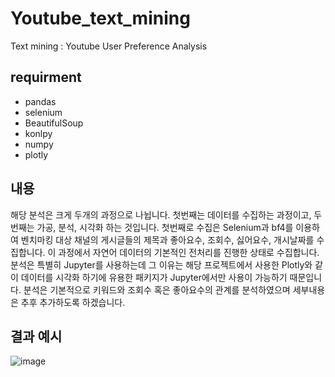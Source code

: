 # Youtube_text_mining
Text mining : Youtube User Preference Analysis
## requirment
- pandas
- selenium
- BeautifulSoup
- konlpy
- numpy
- plotly

## 내용
해당 분석은 크게 두개의 과정으로 나뉩니다. 첫번째는 데이터를 수집하는 과정이고, 두번째는 가공, 분석, 시각화 하는 것입니다.
첫번째로 수집은 Selenium과 bf4를 이용하여 벤치마킹 대상 채널의 게시글들의 제목과 좋아요수, 조회수, 싫어요수, 개시날짜를 수집합니다.
이 과정에서 자연어 데이터의 기본적인 전처리를 진행한 상태로 수집합니다. 분석은 특별히 Jupyter를 사용하는데 그 이유는 해당 프로젝트에서 사용한 Plotly와 같이 데이터를 시각화 하기에 유용한 패키지가 Jupyter에서만 사용이 가능하기 때문입니다. 분석은 기본적으로 키워드와 조회수 혹은 좋아요수의 관계를 분석하였으며 세부내용은 추후 추가하도록 하겠습니다.

## 결과 예시
![image](https://user-images.githubusercontent.com/28197373/82467913-308a6100-9afd-11ea-948f-171e407c307b.png)
